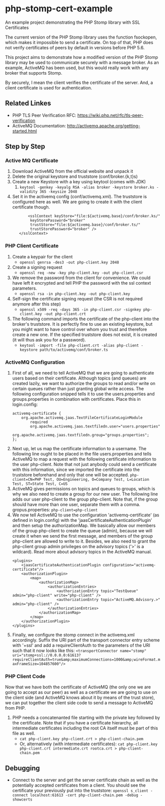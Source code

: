 php-stomp-cert-example
======================

An example project demonstrating the PHP Stomp library with SSL Certificates

The current version of the PHP Stomp library uses the function fsockopen, which
makes it impossible to send a certificate. On top of that, PHP does not verify
certificates of peers by default in versions before PHP 5.6.

This project aims to demonstrate how a modified version of the PHP Stomp library
may be used to communicate securely with a message broker. As an example,
ActiveMQ has been used, but this would really work with any broker that supports
Stomp.

By securely, I mean the client verifies the certificate of the server. And, a
client certificate is used for authentication.


## Related Linkes
* PHP TLS Peer Verification RFC: https://wiki.php.net/rfc/tls-peer-verification
* ActiveMQ Documentation: http://activemq.apache.org/getting-started.html

## Step by Step

### Active MQ Certificate
1. Download ActiveMQ from the official website and unpack it
2. Delete the original keystore and truststore (conf/broker.{k,t}s)
3. Create a new Keystore with a key using keytool (comes with JDK)
   1. `keytool -genkey -keyalg RSA -alias broker -keystore broker.ks -validity 365 -keysize 2048`
4. Set it in the activemq config (conf/activemq.xml). The truststore is
   configured here as well. We are going to create it with the client
   certificate though.
    ```<sslContext>
           <sslContext keyStore="file:${activemq.base}/conf/broker.ks/"
            keyStorePassword="broker"
            trustStore="file:${activemq.base}/conf/broker.ts/"
            trustStorePassword="broker" />
       </sslContext>
    ```

### PHP Client Certificate
1. Create a keypair for the client
   * `openssl genrsa -des3 -out php-client.key 2048`
2. Create a signing request
   * `openssl req -new -key php-client.key -out php-client.csr`
3. We remove the password from the client for convenience. We could have left it
   encrypted and tell PHP the password with the ssl context parameters.
   * `openssl rsa -in php-client.key -out php-client.key`
4. Self-sign the certificate signing request (the CSR is not required anymore after this step)
   * `openssl x509 -req -days 365 -in php-client.csr -signkey php-client.key -out php-client.crt`
5. The following command imports the certificate of the php-client into the
   broker's truststore. It is perfectly fine to use an existing keystore, but
   you might want to have control over whom you trust and therefore create a new
   one. If the specified truststore does not exist, it is created (it will thus
   ask you for a password).
   * `keytool -import -file php-client.crt -alias php-client -keystore path/to/activemq/conf/broker.ts`

### ActiveMQ Configuration
1. First of all, we need to tell ActiveMQ that we are going to authenticate users
   based on their certificate. Although topics (and queues) are created lazily,
   we want to authorize the groups to read and/or write on certain queues rather
   than just granting global write access. The following configuration snipped
   tells it to use the users.properties and groups.properties in combination
   with certificates. Place this in login.config:
    ```
    activemq-certificate {
        org.apache.activemq.jaas.TextFileCertificateLoginModule
            required
            org.apache.activemq.jaas.textfiledn.user="users.properties"
            org.apache.activemq.jaas.textfiledn.group="groups.properties";
    };
    ```
2. Next up, let us map the certificate information to a username. The following
   line ought to be placed in the file users.properties and tells ActiveMQ to
   map a request with the following certificate information to the user php-client.
   Note that not just anybody could send a certificate with this information,
   since we imported the certificate into the truststore beforehand and only that
   one will be accepted.
    `php-client=CN=PHP Test, OU=Engineering, O=Company Test, L=Location Test, ST=State Test, C=US`
3. ActiveMQ gives permissions on topics and queues to groups, which is why we
   also need to create a group for our new user. The following line adds our
   user php-client to the group php-client. Note that, if the group should have
   more than one user, separate them with a comma. gropus.properties:
    `php-client=php-client`
4. We now tell ActiveMQ to use the configuration 'activemq-certificate' (as
   defined in login.config) with the 'jaasCertificateAuthenticationPlugin' and
   then setup the authorizationMap. We basically allow our members of the group
   php-client to create the queue (admin), because we will create it when we
   send the first message, and members of the group php-client are allowed to
   write to it. Besides, we also need to grant the php-client group admin
   privileges on the advisory topics ('>' is a wildcard). Read more about
   advisory topics in the ActiveMQ manual.
    ```
    <plugins>
        <jaasCertificateAuthenticationPlugin configuration="activemq-certificate"/>
        <authorizationPlugin>
            <map>
                <authorizationMap>
                    <authorizationEntries>
                        <authorizationEntry topic="TestQueue" admin="php-client" write="php-client" />
                        <authorizationEntry topic="ActiveMQ.Advisory.>" admin="php-client" />
                    </authorizationEntries>
                </authorizationMap>
            </map>
        </authorizationPlugin>
    </plugins>
    ```
5. Finally, we configure the stomp connect in the activemq.xml accordingly.
   Suffix the URI part of the transport connector entry scheme with '+ssl' and add a
   requireClientAuth to the parameters of the URI such that it now looks like this:
   `<transportConnector name="stomp" uri="stomp+ssl://0.0.0.0:61613?requireClientAuth=true&amp;maximumConnections=1000&amp;wireFormat.maxFrameSize=104857600"/>`

### PHP Client Code
Now that we have both the certificate of ActiveMQ (the only one we are going to
accept as our peer) as well as a certificate we are going to use on the client
side (and ActiveMQ knows about it by means of the trust store), we can put
together the client side code to send a message to ActiveMQ from PHP.
1. PHP needs a concatenanted file starting with the private key
   followed by the certificate. Note that if you have a certificate hierarchy, all intermediate
   certificates including the root CA itself must be part of this file as well.
   * `cat php-client.key php-client.crt > php-client-chain.pem`
   * Or, alternatively (with intermediate certificates):
         `cat php-client.key php-client.crt intermediate.crt rootca.crt > php-client-chain.pem`

## Debugging
- Connect to the server and get the server certificate chain as well as the
  potentially accepted certificates from a client. You should see the
  certificate your previously put into the truststore:
  `openssl s_client -connect localhost:61613 -cert php-client-chain.pem -debug -showcerts`
